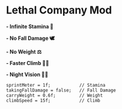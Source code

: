 # Lethal Company Mod

**- Infinite Stamina    🔄**

**- No Fall Damage      🕊️**

**- No Weight           ⚖️**

**- Faster Climb        🧗‍♂️**

**- Night Vision        🌙👀**


```
sprintMeter = 1f;           // Stamina
takingFallDamage = false;   // Fall Damage
carryWeight = 0.6f;         // Weight
climbSpeed = 15f;           // Climb 
```
